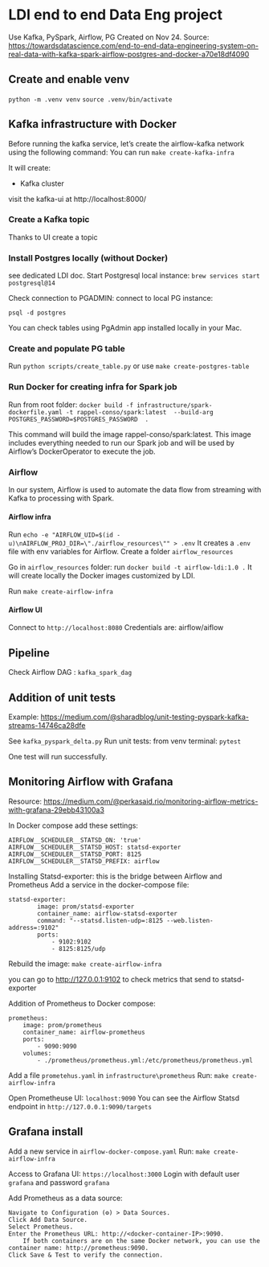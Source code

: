 # LDI end to end Data Eng project 
Use Kafka, PySpark, Airflow, PG
Created on Nov 24.
Source: https://towardsdatascience.com/end-to-end-data-engineering-system-on-real-data-with-kafka-spark-airflow-postgres-and-docker-a70e18df4090

## Create and enable venv
`python -m .venv venv`
`source .venv/bin/activate`

## Kafka infrastructure with Docker
Before running the kafka service, 
let’s create the airflow-kafka network using the following command:
You can run `make create-kafka-infra`

It will create:
- Kafka cluster

visit the kafka-ui at http://localhost:8000/

### Create a Kafka topic 
Thanks to UI create a topic

### Install Postgres locally (without Docker)
see dedicated LDI doc.
Start Postgresql local instance:
`brew services start postgresql@14`

Check connection to PGADMIN:
connect to local PG instance: 
```
psql -d postgres
```

You can check tables using PgAdmin app installed locally in your Mac.

### Create and populate PG table
Run `python scripts/create_table.py` or use `make create-postgres-table`

### Run Docker for creating infra for Spark job
Run from root folder:
`docker build -f infrastructure/spark-dockerfile.yaml
-t rappel-conso/spark:latest 
--build-arg POSTGRES_PASSWORD=$POSTGRES_PASSWORD  .`

This command will build the image rappel-conso/spark:latest. 
This image includes everything needed to run our Spark job 
and will be used by Airflow’s DockerOperator to execute the job. 

### Airflow
In our system, Airflow is used to automate the data flow from streaming 
with Kafka to processing with Spark.

#### Airflow infra 
Run `echo -e "AIRFLOW_UID=$(id -u)\nAIRFLOW_PROJ_DIR=\"./airflow_resources\"" > .env`
It creates a `.env` file with env variables for Airflow.
Create a folder `airflow_resources`

Go in `airflow_resources` folder:
run `docker build -t airflow-ldi:1.0 .`
It will create locally the Docker images customized by LDI.

Run `make create-airflow-infra`

#### Airflow UI
Connect to `http://localhost:8080`
Credentials are: airflow/aiflow 

## Pipeline
Check Airflow DAG : `kafka_spark_dag`

## Addition of unit tests
Example: https://medium.com/@sharadblog/unit-testing-pyspark-kafka-streams-14746ca28dfe

See `kafka_pyspark_delta.py`
Run unit tests: from venv terminal: `pytest`

One test will run successfully.

## Monitoring Airflow with Grafana
Resource: https://medium.com/@perkasaid.rio/monitoring-airflow-metrics-with-grafana-29ebb43100a3

In Docker compose add these settings:
```
AIRFLOW__SCHEDULER__STATSD_ON: 'true'
AIRFLOW__SCHEDULER__STATSD_HOST: statsd-exporter
AIRFLOW__SCHEDULER__STATSD_PORT: 8125
AIRFLOW__SCHEDULER__STATSD_PREFIX: airflow
```
Installing Statsd-exporter: this is the bridge between Airflow and Prometheus
Add a service in the docker-compose file:
```
statsd-exporter:
        image: prom/statsd-exporter
        container_name: airflow-statsd-exporter
        command: "--statsd.listen-udp=:8125 --web.listen-address=:9102"
        ports:
            - 9102:9102
            - 8125:8125/udp
```
Rebuild the image:
`make create-airflow-infra`

you can go to http://127.0.0.1:9102 to check metrics that send to statsd-exporter

Addition of Prometheus to Docker compose:
```
prometheus:
    image: prom/prometheus
    container_name: airflow-prometheus
    ports:
        - 9090:9090
    volumes:
        - ./prometheus/prometheus.yml:/etc/prometheus/prometheus.yml
```
Add a file `prometehus.yaml` in `infrastructure\prometheus`
Run: `make create-airflow-infra`

Open Prometheuse UI: `localhost:9090`
You can see the Airflow Statsd endpoint in `http://127.0.0.1:9090/targets`

## Grafana install
Add a new service in `airflow-docker-compose.yaml`
Run: `make create-airflow-infra`

Access to Grafana UI: 
`https://localhost:3000`
Login with default user `grafana` and password `grafana`

Add Prometheus as a data source:

    Navigate to Configuration (⚙️) > Data Sources.
    Click Add Data Source.
    Select Prometheus.
    Enter the Prometheus URL: http://<docker-container-IP>:9090.
        If both containers are on the same Docker network, you can use the container name: http://prometheus:9090.
    Click Save & Test to verify the connection.

